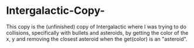 # Intergalactic-Copy-
This copy is the (unfinished) copy of Intergalactic where I was trying to do collisions, specifically with bullets and asteroids, by getting the color of the x, y and removing the closest asteroid when the get(color) is an "asteroid".
